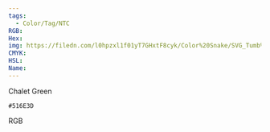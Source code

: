 ```yaml
---
tags:
  - Color/Tag/NTC
RGB:
Hex:
img: https://filedn.com/l0hpzxl1f01yT7GHxtF8cyk/Color%20Snake/SVG_Tumb%20Mass%20No%20Name/516E3D.svg
CMYK:
HSL:
Name:
---
```

Chalet Green
```palette
#516E3D
```
RGB
